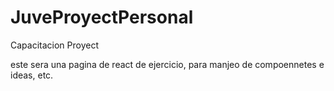 # JuveProyectPersonal
Capacitacion Proyect

este sera una pagina de react de ejercicio, para manjeo de compoennetes e ideas, etc.